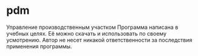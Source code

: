 # pdm
Управление производственным участком
Программа написана в учебных целях. Её можно скачать и использовать по своему усмотрению. Автор не несет никакой ответственности за последствия применения программы.
